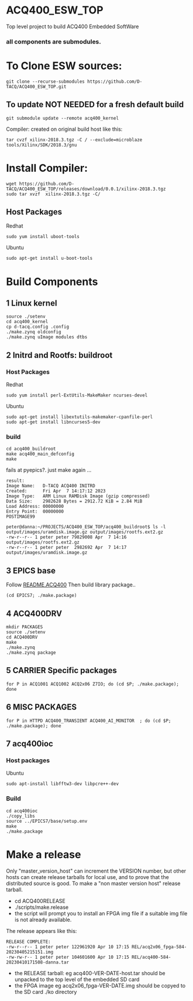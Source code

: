 # ACQ400_ESW_TOP
Top level project to build ACQ400 Embedded SoftWare

### all components are submodules.


# To Clone ESW sources:

```
git clone --recurse-submodules https://github.com/D-TACQ/ACQ400_ESW_TOP.git
```

## To update NOT NEEDED for a fresh default build 
```
git submodule update --remote acq400_kernel
```

Compiler: created on original build host like this:

```
tar cvzf xilinx-2018.3.tgz -C / --exclude=microblaze tools/Xilinx/SDK/2018.3/gnu
```

# Install Compiler:

```
wget https://github.com/D-TACQ/ACQ400_ESW_TOP/releases/download/0.0.1/xilinx-2018.3.tgz
sudo tar xvzf  xilinx-2018.3.tgz -C/
```

## Host Packages
Redhat
```
sudo yum install uboot-tools
```
Ubuntu
```
sudo apt-get install u-boot-tools
```

# Build Components

## 1 Linux kernel

```
source ./setenv
cd acq400_kernel
cp d-tacq.config .config
./make.zynq oldconfig
./make.zynq uImage modules dtbs
```

## 2 Initrd and Rootfs: buildroot

### Host Packages

Redhat
```
sudo yum install perl-ExtUtils-MakeMaker ncurses-devel
```
Ubuntu
```
sudo apt-get install libextutils-makemaker-cpanfile-perl
sudo apt-get install libncurses5-dev
```

### build
```
cd acq400_buildroot
make acq400_main_defconfig
make
```

fails at pyepics?. just make again ...

```
result:
Image Name:   D-TACQ ACQ400 INITRD
Created:      Fri Apr  7 14:17:12 2023
Image Type:   ARM Linux RAMDisk Image (gzip compressed)
Data Size:    2982628 Bytes = 2912.72 KiB = 2.84 MiB
Load Address: 00000000
Entry Point:  00000000
POSTIMAGE99

peter@danna:~/PROJECTS/ACQ400_ESW_TOP/acq400_buildroot$ ls -l output/images/uramdisk.image.gz output/images/rootfs.ext2.gz 
-rw-r--r-- 1 peter peter 79829008 Apr  7 14:16 output/images/rootfs.ext2.gz
-rw-r--r-- 1 peter peter  2982692 Apr  7 14:17 output/images/uramdisk.image.gz
```

## 3 EPICS base 

Follow [README.ACQ400](https://github.com/D-TACQ/acq400_epics_base/blob/acq400/README.ACQ400)
Then build library package..
```
(cd EPICS7; ./make.package)
```


## 4 ACQ400DRV
```
mkdir PACKAGES
source ./setenv
cd ACQ400DRV
make
./make.zynq
./make.zynq package
```

## 5 CARRIER Specific packages
```
for P in ACQ1001 ACQ1002 ACQ2x06 Z7IO; do (cd $P; ./make.package); done
```

## 6 MISC PACKAGES
```
for P in HTTPD ACQ400_TRANSIENT ACQ400_AI_MONITOR  ; do (cd $P; ./make.package); done
```


## 7 acq400ioc

### Host packages
Ubuntu
```
sudo apt-install libfftw3-dev libpcre++-dev
```
### Build
```
cd acq400ioc
./copy_libs
source ../EPICS7/base/setup.env
make
./make.package
```

# Make a release

Only "master_version_host" can increment the VERSION number, but other hosts can create release tarballs for local use, and to prove that the distributed source is good. To make a "non master version host" release tarball.

 - cd ACQ400RELEASE
 - ./scripts/make.release
  - the script will prompt you to install an FPGA img file if a suitable img file is not already available.

The release appears like this:
```
RELEASE COMPLETE:
-rw-r--r-- 1 peter peter 122961920 Apr 10 17:15 REL/acq2x06_fpga-584-20230405215151.img
-rw-rw-r-- 1 peter peter 104601600 Apr 10 17:15 REL/acq400-584-20230410171508-danna.tar
```
 - the RELEASE tarball: eg acq400-VER-DATE-host.tar should be unpacked to the top level of the embedded SD card
 - the FPGA image eg acq2x06_fpga-VER-DATE.img should be copyed to the SD card ./ko directory






